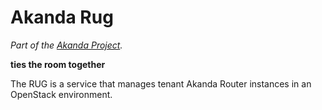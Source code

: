 # Akanda Rug

*Part of the [Akanda Project](https://github.com/openstack/akanda).*

**ties the room together**

The RUG is a service that manages tenant Akanda Router instances in an
OpenStack environment.
